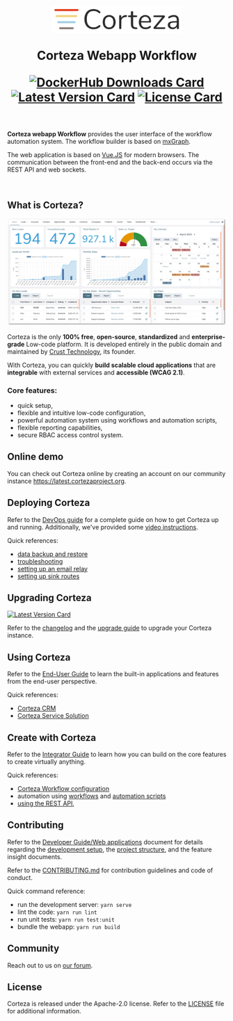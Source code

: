 <h1 align="center">
  <img width="300px" src=".github/assets/corteza_logo.svg" />
  <br />
  <p>Corteza Webapp Workflow</p>

  <div align="center">

  [![DockerHub Downloads Card](https://img.shields.io/docker/pulls/cortezaproject/corteza-webapp)](https://img.shields.io/docker/pulls/cortezaproject/corteza-webapp)
  [![Latest Version Card](https://img.shields.io/github/v/tag/cortezaproject/corteza-webapp-workflow?label=stable%20version)](https://img.shields.io/github/v/tag/cortezaproject/corteza-webapp-workflow?label=stable%20version)
  [![License Card](https://img.shields.io/github/license/cortezaproject/corteza-webapp-workflow)](https://img.shields.io/github/license/cortezaproject/corteza-webapp-workflow)

  </div>
</h1>

<br />

**Corteza webapp Workflow** provides the user interface of the workflow automation system.
The workflow builder is based on [mxGraph](https://jgraph.github.io/mxgraph/).

The web application is based on [Vue.JS](https://vuejs.org/) for modern browsers.
The communication between the front-end and the back-end occurs via the REST API and web sockets.

<br />

## What is Corteza?

<div align="center">
  <img style="max-height: 350px;" src=".github/assets/corteza_dashboard.png" />
</div>

Corteza is the only **100% free**, **open-source**, **standardized** and **enterprise-grade** Low-code platform.
It is developed entirely in the public domain and maintained by [Crust Technology](https://www.crust.tech/), its founder.

With Corteza, you can quickly **build scalable cloud applications** that are **integrable** with external services and **accessible (WCAG 2.1)**.

### Core features:

* quick setup,
* flexible and intuitive low-code configuration,
* powerful automation system using workflows and automation scripts,
* flexible reporting capabilities,
* secure RBAC access control system.

## Online demo

You can check out Corteza online by creating an account on our community instance https://latest.cortezaproject.org.

## Deploying Corteza

Refer to the [DevOps guide](https://docs.cortezaproject.org/corteza-docs/2021.6/devops-guide/index.html) for a complete guide on how to get Corteza up and running.
Additionally, we've provided some [video instructions](https://forum.cortezaproject.org/t/videos-on-how-to-set-up-corteza/91).

Quick references:

* [data backup and restore](https://docs.cortezaproject.org/corteza-docs/2021.6/devops-guide/maintenance/backups.html)
* [troubleshooting](https://docs.cortezaproject.org/corteza-docs/2021.6/devops-guide/maintenance/troubleshooting.html)
* [setting up an email relay](https://docs.cortezaproject.org/corteza-docs/2021.6/devops-guide/extension-requirements/email-relay.html)
* [setting up sink routes](https://docs.cortezaproject.org/corteza-docs/2021.6/devops-guide/extension-requirements/sink-route.html)

## Upgrading Corteza

[![Latest Version Card](https://img.shields.io/github/v/tag/cortezaproject/corteza-webapp-workflow?label=latest%20stable%20version)](https://img.shields.io/github/v/tag/cortezaproject/corteza-webapp-workflow?label=latest%20stable%20version)

Refer to the [changelog](https://docs.cortezaproject.org/corteza-docs/2021.6/changelog/index.html) and the [upgrade guide](https://docs.cortezaproject.org/corteza-docs/2021.6/upgrade-guide/index.html) to upgrade your Corteza instance.

## Using Corteza

Refer to the [End-User Guide](https://docs.cortezaproject.org/corteza-docs/2021.6/end-user-guide/index.html) to learn the built-in applications and features from the end-user perspective.

Quick references:

* [Corteza CRM](https://docs.cortezaproject.org/corteza-docs/2021.6/end-user-guide/crm/index.html)
* [Corteza Service Solution](https://docs.cortezaproject.org/corteza-docs/2021.6/end-user-guide/service-solution/index.html)

## Create with Corteza

Refer to the [Integrator Guide](https://docs.cortezaproject.org/corteza-docs/2021.6/integrator-guide/index.html) to learn how you can build on the core features to create virtually anything.

Quick references:

* [Corteza Workflow configuration](https://docs.cortezaproject.org/corteza-docs/2021.6/integrator-guide/compose-configuration/index.html)
* automation using [workflows](https://docs.cortezaproject.org/corteza-docs/2021.6/integrator-guide/workflows/index.html) and [automation scripts](https://docs.cortezaproject.org/corteza-docs/2021.6/integrator-guide/automation-scripts/index.html)
* [using the REST API](https://docs.cortezaproject.org/corteza-docs/2021.6/integrator-guide/accessing-corteza/index.html),

## Contributing

Refer to the [Developer Guide/Web applications](https://docs.cortezaproject.org/corteza-docs/2021.6/developer-guide/web-applications/index.html) document for details regarding the [development setup](https://docs.cortezaproject.org/corteza-docs/2021.6/developer-guide/web-applications/index.html#_development_setup), the [project structure](https://docs.cortezaproject.org/corteza-docs/2021.6/developer-guide/web-applications/structure.html), and the feature insight documents.

Refer to the [CONTRIBUTING.md](CONTRIBUTING.md) for contribution guidelines and code of conduct.

Quick command reference:

* run the development server: `yarn serve`
* lint the code: `yarn run lint`
* run unit tests: `yarn run test:unit`
* bundle the webapp: `yarn run build`

## Community

Reach out to us on [our forum](https://forum.cortezaproject.org/).

## License

Corteza is released under the Apache-2.0 license.
Refer to the [LICENSE](LICENSE) file for additional information.
